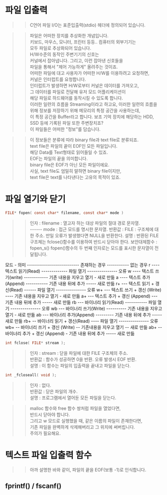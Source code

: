 # 파일 입출력

>> C언어 파일 I/O는 표준입출력(stdio) 헤더에 정의되어 있습니다.  

>> 파일은 어떠한 장치를 추상화한 개념입니다.  
>> 키보드, 마우스, 모니터, 프린터 등등.. 컴퓨터의 외부기기는  
>> 모두 파일로 추상화되어 있습니다.  
>> H/W수준의 동작인 주변기기의 신호는  
>> 커널에서 잡아냅니다. 그리고, 이런 잡아낸 신호들을  
>> 파일을 통해서 "제어 가능하게" 올려주는 것이죠.   
>> 어떠한 파일에 대고 사용자가 어떠한 H/W를 이용하려고 요청하면,  
>> 커널은 인터럽트를 요청합니다.  
>> 인터럽트가 발생하면 H/W로부터 커널은 데이터를 가져오고,  
>> 그 데이터를 파일로 전달해 유저 모드 어플리케이션이  
>> 해당 파일로 하드웨어를 동작시킬 수 있도록 합니다.   
>> 이러한 일련의 흐름을 Streaming이라고 하고요, 
>> 이러한 일련의 흐름을 위해 정보를 저장하기 위해 메모리의 특정 공간을 사용하는데,  
>> 이 특정 공간을 Buffer라고 합니다.
>> 보조 기억 장치에 해당하는 HDD, SSD 등에 기록된 파일 또한 주변장치죠?  
>> 이 파일들은 어떠한 "정보"를 담습니다.  

>> 이 정보들은 분류에 따라 binary file과 text file로 분류되죠.  
>> text file은 파일의 끝이 EOF인 모든 파일입니다.  
>> 해당 Data를 Text형태로 읽어들일 수 있죠.  
>> EOF는 파일의 끝을 의미합니다.  
>> binary file은 EOF가 아닌 모든 파일이에요.  
>> 사실, text file도 엄밀히 말하면 binary file이지만,  
>> text file은 text를 나타낸다는 고유의 목적이 있죠.  

# 파일 열기와 닫기
```C
FILE* fopen( const char* filename, const char* mode )
```
>> 인자 : filename : 열고자 하는 대상 파일의 절대 경로 문자열.  
>> ------ mode : 접근 모드를 명시한 문자열.
>> 반환값 : FILE : 구조체에 대한 주소. 만일 오류가 발생했다면 NULL을 반환한다.
>> 설명 : 반환된 FILE 구조체는 fclose()함수를 이용하여 반드시 닫아야 한다.
>> 보안대체함수 : fopen_s()
>> fopen()함수의 두 번쨰 인자로는 모드를 표시한 문자열이 전달됩니다.  


모드 - 의미 -------------------------- 존재하는 경우 ----------- 없는 경우
r ---- 텍스트 읽기(Read) ------------- 파일 열기 --------------- 오류
w ---- 텍스트 쓰기(write) ------------ 기존 내용을 지우고 열기 - 새로 만듦
a ---- 텍스트 추가(Append) ----------- 기존 내용 뒤에 추가 ----- 새로 만듦
r+ --- 텍스트 읽기 + 갱신(Read) ------ 파일 열기 --------------- 오류
w+ --- 텍스트 쓰기 + 갱신 (Write) ---- 기존 내용을 지우고 열기 - 새로 만듦
a+ --- 텍스트 추가 + 갱신 (Append) --- 기존 내용 뒤에 추가 ----- 새로 만듦
rb --- 바이너리 읽기(Read) ----------- 파일 열기 --------------- 오류
wb --- 바이너리 쓰기(Write) ---------- 기존 내용을 지우고 열기 - 새로 만듦
ab --- 바이너리 추가(Append) --------- 기존 내용 뒤에 추가 ----- 새로 만듦
rb+ -- 바이너리 읽기 + 갱신(Read) ---- 파일 열기 --------------- 오류
wb+ -- 바이너리 쓰기 + 갱신 (Write) -- 기존내용을 지우고 열기 -- 새로 만듦
ab+ -- 바이너리 추가 + 갱신 (Append) - 기존 내용 뒤에 추가 ----- 새로 만듦

```C
int fclose( FILE* stream );
```
>> 인자 : stream : 닫을 파일에 대한 FILE 구조체의 주소.  
>> 반환값 : 함수가 성공하면 0을 반환. 오류 발생시 EOF 반환.  
>> 설명 : 이 함수는 파일의 입출력을 끝내고 파일을 닫는다.  

```C
int _fcloseall( void );
```
>> 인자 : 없다.  
>> 반환값 : 닫은 파일의 개수.  
>> 설명 : 프로그램에서 열어둔 모든 파일을 닫는다.  

>> malloc 함수와 free 함수 쌍처럼 파일을 열었다면,   
>> 반드시 닫아야 합니다.  
>> 그리고 w 모드로 실행했을 때, 같은 이름의 파일이 존재한다면,  
>> 기존 파일을 완벽하게 삭제해버리고 그 위치에 써버립니다.  
>> 주의가 필요해요.

# 텍스트 파일 입출력 함수
>> 아까 설명한 바와 같이, 파일의 끝을 EOF(보통 -1)로 인식합니다.  

## fprintf() / fscanf()
